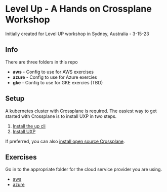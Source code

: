 # Level Up - A Hands on Crossplane Workshop

Initially created for Level UP workshop in Sydney, Australia - 3-15-23

## Info
There are three folders in this repo

* **aws** - Config to use for AWS exercises
* **azure** - Config to use for Azure exercies
* **gke** - Config to use for GKE exercies (TBD)

## Setup
A kubernetes cluster with Crossplane is required. The easiest way to get started with Crossplane is to install UXP in two steps.
1. [Install the up cli](https://docs.upbound.io/cli/)
2. [Install UXP](https://docs.upbound.io/uxp/install/)

If preferred, you can also [install open source Crossplane](https://docs.crossplane.io/v1.10/getting-started/install-configure/).

## Exercises
Go in to the appropriate folder for the cloud service provider you are using.
- [aws](aws)
- [azure](azure)